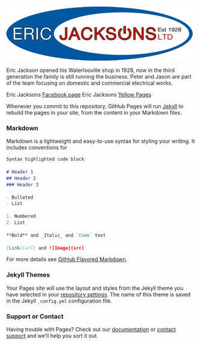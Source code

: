 ![Jacksons Logo](EricJacksons-logo-transparent.png)



Eric Jackson opened his Waterlooville shop in 1928, now in the third generation the family is still running the business. Peter and Jason are part of the team focusing on domestic and commercial electrical works.

Eric Jacksons [Facebook page](https://www.facebook.com/ericjacksons/) 
Eric Jacksons [Yellow Pages](https://www.yell.com/biz/eric-jackson-s-ltd-waterlooville-2660719/)











Whenever you commit to this repository, GitHub Pages will run [Jekyll](https://jekyllrb.com/) to rebuild the pages in your site, from the content in your Markdown files.

### Markdown

Markdown is a lightweight and easy-to-use syntax for styling your writing. It includes conventions for

```markdown
Syntax highlighted code block

# Header 1
## Header 2
### Header 3

- Bulleted
- List

1. Numbered
2. List

**Bold** and _Italic_ and `Code` text

[Link](url) and ![Image](src)
```

For more details see [GitHub Flavored Markdown](https://guides.github.com/features/mastering-markdown/).

### Jekyll Themes

Your Pages site will use the layout and styles from the Jekyll theme you have selected in your [repository settings](https://github.com/jacko0/test/settings). The name of this theme is saved in the Jekyll `_config.yml` configuration file.

### Support or Contact

Having trouble with Pages? Check out our [documentation](https://help.github.com/categories/github-pages-basics/) or [contact support](https://github.com/contact) and we’ll help you sort it out.
